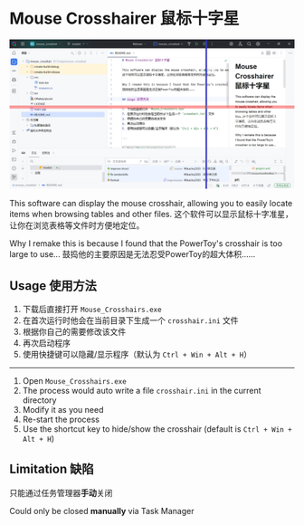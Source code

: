 # Mouse Crosshairer 鼠标十字星

![Mouse Crosshairer](./screenshot.jpg)

This software can display the mouse crosshair, allowing you to easily locate items when browsing tables and other files.
这个软件可以显示鼠标十字准星，让你在浏览表格等文件时方便地定位。

Why I remake this is because I found that the PowerToy's crosshair is too large to use...
鼓捣他的主要原因是无法忍受PowerToy的超大体积……

## Usage 使用方法

1. 下载后直接打开 `Mouse_Crosshairs.exe` 
2. 在首次运行时他会在当前目录下生成一个 `crosshair.ini` 文件
3. 根据你自己的需要修改该文件
4. 再次启动程序
5. 使用快捷键可以隐藏/显示程序（默认为 `Ctrl + Win + Alt + H`）

---

1. Open `Mouse_Crosshairs.exe`
2. The process would auto write a file `crosshair.ini` in the current directory
3. Modify it as you need
4. Re-start the process
5. Use the shortcut key to hide/show the crosshair (default is `Ctrl + Win + Alt + H`)

## Limitation 缺陷

只能通过任务管理器**手动**关闭

Could only be closed **manually** via Task Manager
